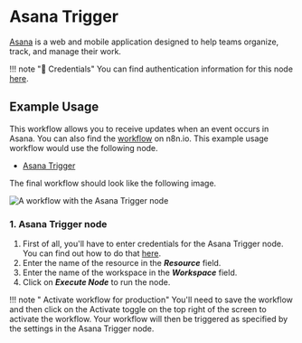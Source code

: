 # Asana Trigger

[Asana](https://asana.com/) is a web and mobile application designed to help teams organize, track, and manage their work.

!!! note "🔑 Credentials"
    You can find authentication information for this node [here](/integrations/credentials/asana/).


## Example Usage

This workflow allows you to receive updates when an event occurs in Asana. You can also find the [workflow](https://n8n.io/workflows/654) on n8n.io. This example usage workflow would use the following node.
- [Asana Trigger]()

The final workflow should look like the following image.

![A workflow with the Asana Trigger node](/_images/integrations/trigger-nodes/asanatrigger/workflow.png)

### 1. Asana Trigger node

1. First of all, you'll have to enter credentials for the Asana Trigger node. You can find out how to do that [here](/integrations/credentials/asana/).
2. Enter the name of the resource in the ***Resource*** field.
3. Enter the name of the workspace in the ***Workspace*** field.
4. Click on ***Execute Node*** to run the node.

!!! note " Activate workflow for production"
    You'll need to save the workflow and then click on the Activate toggle on the top right of the screen to activate the workflow. Your workflow will then be triggered as specified by the settings in the Asana Trigger node.

